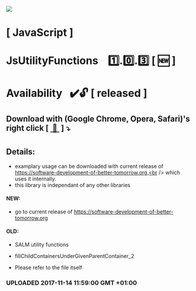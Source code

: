 <img src="https://github.com/Dabrowski-Software-Development/JsUtilityFunctions/blob/master/github_json2sql.png"></img>
# [ JavaScript ]
# JsUtilityFunctions &nbsp;&nbsp;&nbsp;:one:.:zero:.:three:&nbsp;[&nbsp;:new:&nbsp;]
#
#
# Availability&nbsp;&nbsp;&nbsp;:heavy_check_mark::unlock: [ released ]
## Download with (Google Chrome, Opera, Safari)'s right click [&nbsp;[ :floppy_disk: ](https://github.com/Dabrowski-Software-Development/JsUtilityFunctions/blob/master/js-utilities-1.0.3.js)&nbsp;]&nbsp;:arrow_heading_down:
#
## Details:
 - examplary usage can be downloaded with current release of https://software-development-of-better-tomorrow.org,<br /> which uses it internally.
 - this library is independant of any other libraries
 
#### NEW:
 - go to current release of https://software-development-of-better-tomorrow.org
#### OLD:
 - SALM utility functions
 - fillChildContainersUnderGivenParentContainer_2

 - Please refer to the file itself

 ### <strong>UPLOADED 2017-11-14 11:59:00 GMT +01:00</strong>
